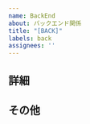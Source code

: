 ```yaml
---
name: BackEnd
about: バックエンド関係
title: "[BACK]"
labels: back
assignees: ''
---
```


## 詳細

## その他